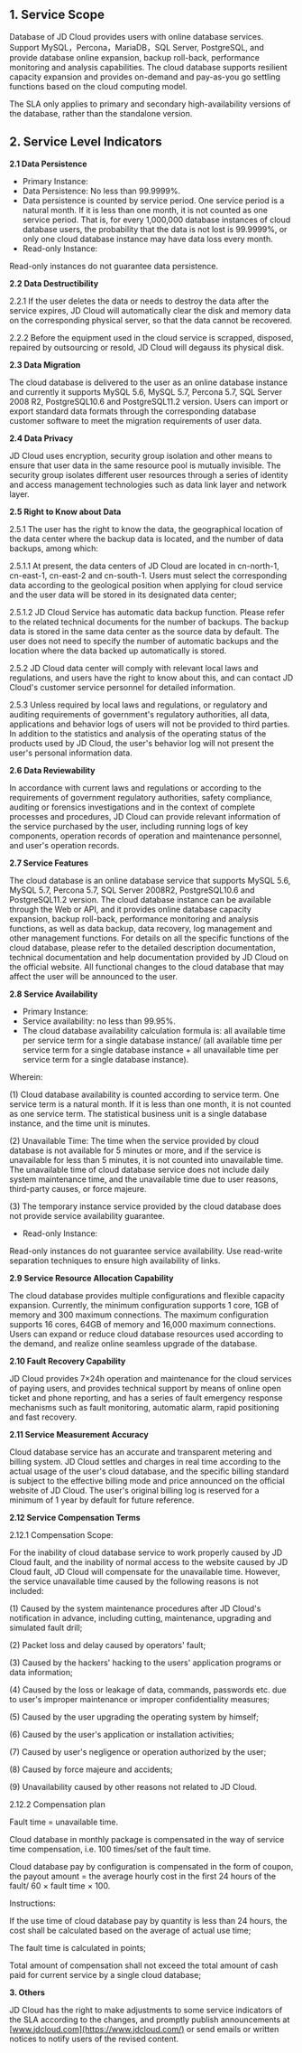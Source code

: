## **1. Service Scope**

Database of JD Cloud provides users with online database services. Support MySQL，Percona，MariaDB，SQL Server, PostgreSQL, and provide database online expansion, backup roll-back, performance monitoring and analysis capabilities. The cloud database supports resilient capacity expansion and provides on-demand and pay-as-you go settling functions based on the cloud computing model.
 
The SLA only applies to primary and secondary high-availability versions of the database, rather than the standalone version.

## **2. Service Level Indicators**

**2.1 Data Persistence**

- Primary Instance:
- Data Persistence: No less than 99.9999%.
- Data persistence is counted by service period. One service period is a natural month. If it is less than one month, it is not counted as one service period. That is, for every 1,000,000 database instances of cloud database users, the probability that the data is not lost is 99.9999%, or only one cloud database instance may have data loss every month.
- Read-only Instance:

Read-only instances do not guarantee data persistence.

**2.2 Data Destructibility**

   2.2.1 If the user deletes the data or needs to destroy the data after the service expires, JD Cloud will automatically clear the disk and memory data on the corresponding physical server, so that the data cannot be recovered.

   2.2.2 Before the equipment used in the cloud service is scrapped, disposed, repaired by outsourcing or resold, JD Cloud will degauss its physical disk.

**2.3 Data Migration**

The cloud database is delivered to the user as an online database instance and currently it supports MySQL 5.6, MySQL 5.7, Percona 5.7, SQL Server 2008 R2, PostgreSQL10.6 and PostgreSQL11.2 version. Users can import or export standard data formats through the corresponding database customer software to meet the migration requirements of user data.

**2.4 Data Privacy**

JD Cloud uses encryption, security group isolation and other means to ensure that user data in the same resource pool is mutually invisible. The security group isolates different user resources through a series of identity and access management technologies such as data link layer and network layer.

**2.5 Right to Know about Data**

   2.5.1 The user has the right to know the data, the geographical location of the data center where the backup data is located, and the number of data backups, among which:

   2.5.1.1 At present, the data centers of JD Cloud are located in cn-north-1, cn-east-1, cn-east-2 and cn-south-1. Users must select the corresponding data according to the geological position when applying for cloud service and the user data will be stored in its designated data center;

   2.5.1.2 JD Cloud Service has automatic data backup function. Please refer to the related technical documents for the number of backups. The backup data is stored in the same data center as the source data by default. The user does not need to specify the number of automatic backups and the location where the data backed up automatically is stored.

   2.5.2 JD Cloud data center will comply with relevant local laws and regulations, and users have the right to know about this, and can contact JD Cloud's customer service personnel for detailed information.

   2.5.3 Unless required by local laws and regulations, or regulatory and auditing requirements of government's regulatory authorities, all data, applications and behavior logs of users will not be provided to third parties. In addition to the statistics and analysis of the operating status of the products used by JD Cloud, the user's behavior log will not present the user's personal information data.

**2.6 Data Reviewability**

In accordance with current laws and regulations or according to the requirements of government regulatory authorities, safety compliance, auditing or forensics investigations and in the context of complete processes and procedures, JD Cloud can provide relevant information of the service purchased by the user, including running logs of key components, operation records of operation and maintenance personnel, and user's operation records.

**2.7 Service Features**

The cloud database is an online database service that supports MySQL 5.6, MySQL 5.7, Percona 5.7, SQL Server 2008R2, PostgreSQL10.6 and PostgreSQL11.2 version. The cloud database instance can be available through the Web or API, and it provides online database capacity expansion, backup roll-back, performance monitoring and analysis functions, as well as data backup, data recovery, log management and other management functions. For details on all the specific functions of the cloud database, please refer to the detailed description documentation, technical documentation and help documentation provided by JD Cloud on the official website. All functional changes to the cloud database that may affect the user will be announced to the user.

**2.8 Service Availability**

- Primary Instance:
- Service availability: no less than 99.95%.
- The cloud database availability calculation formula is: all available time per service term for a single database instance/ (all available time per service term for a single database instance + all unavailable time per service term for a single database instance).

Wherein:

(1) Cloud database availability is counted according to service term. One service term is a natural month. If it is less than one month, it is not counted as one service term. The statistical business unit is a single database instance, and the time unit is minutes.

(2) Unavailable Time: The time when the service provided by cloud database is not available for 5 minutes or more, and if the service is unavailable for less than 5 minutes, it is not counted into unavailable time. The unavailable time of cloud database service does not include daily system maintenance time, and the unavailable time due to user reasons, third-party causes, or force majeure.

(3) The temporary instance service provided by the cloud database does not provide service availability guarantee.

- Read-only Instance:

Read-only instances do not guarantee service availability. Use read-write separation techniques to ensure high availability of links.

**2.9 Service Resource Allocation Capability**

The cloud database provides multiple configurations and flexible capacity expansion. Currently, the minimum configuration supports 1 core, 1GB of memory and 300 maximum connections. The maximum configuration supports 16 cores, 64GB of memory and 16,000 maximum connections. Users can expand or reduce cloud database resources used according to the demand, and realize online seamless upgrade of the database.

**2.10 Fault Recovery Capability**

JD Cloud provides 7×24h operation and maintenance for the cloud services of paying users, and provides technical support by means of online open ticket and phone reporting, and has a series of fault emergency response mechanisms such as fault monitoring, automatic alarm, rapid positioning and fast recovery.

**2.11 Service Measurement Accuracy**

Cloud database service has an accurate and transparent metering and billing system. JD Cloud settles and charges in real time according to the actual usage of the user's cloud database, and the specific billing standard is subject to the effective billing mode and price announced on the official website of JD Cloud. The user's original billing log is reserved for a minimum of 1 year by default for future reference.

**2.12 Service Compensation Terms**

   2.12.1 Compensation Scope:

For the inability of cloud database service to work properly caused by JD Cloud fault, and the inability of normal access to the website caused by JD Cloud fault, JD Cloud will compensate for the unavailable time. However, the service unavailable time caused by the following reasons is not included:

(1) Caused by the system maintenance procedures after JD Cloud's notification in advance, including cutting, maintenance, upgrading and simulated fault drill;

(2) Packet loss and delay caused by operators' fault;

(3) Caused by the hackers' hacking to the users' application programs or data information;

(4) Caused by the loss or leakage of data, commands, passwords etc. due to user's improper maintenance or improper confidentiality measures;

(5) Caused by the user upgrading the operating system by himself;

(6) Caused by the user's application or installation activities;

(7) Caused by user's negligence or operation authorized by the user;

(8) Caused by force majeure and accidents;

(9) Unavailability caused by other reasons not related to JD Cloud.

   2.12.2 Compensation plan
   
Fault time = unavailable time.

Cloud database in monthly package is compensated in the way of service time compensation, i.e. 100 times/set of the fault time.

Cloud database pay by configuration is compensated in the form of coupon, the payout amount = the average hourly cost in the first 24 hours of the fault/ 60 × fault time × 100.

Instructions:

If the use time of cloud database pay by quantity is less than 24 hours, the cost shall be calculated based on the average of actual use time;

The fault time is calculated in points;

Total amount of compensation shall not exceed the total amount of cash paid for current service by a single cloud database;

**3. Others**

JD Cloud has the right to make adjustments to some service indicators of the SLA according to the changes, and promptly publish announcements at [www.jdcloud.com](https://www.jdcloud.com/) or send emails or written notices to notify users of the revised content.
